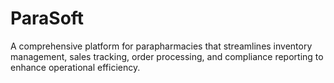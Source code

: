 # ParaSoft
A comprehensive platform for parapharmacies that streamlines inventory management, sales tracking, order processing, and compliance reporting to enhance operational efficiency.
